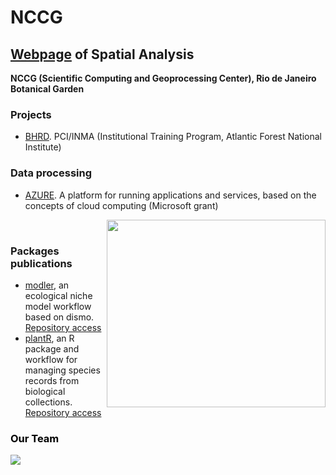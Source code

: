 # NCCG

## [Webpage](https://nccg.github.io/) of Spatial Analysis 

**NCCG (Scientific Computing and Geoprocessing Center), Rio de Janeiro Botanical Garden**

### Projects 

- [BHRD](https://github.com/Projeto-BHRD-INMA). PCI/INMA (Institutional Training Program, Atlantic Forest National Institute) 

### Data processing 

- [AZURE](https://portal.azure.com/#home). A platform for running applications and services, based on the concepts of cloud computing (Microsoft grant)&nbsp;&nbsp;&nbsp;&nbsp;&nbsp;&nbsp;&nbsp;&nbsp;&nbsp;&nbsp;&nbsp;

 <img align="right" width="350" height="300" src="https://i.imgur.com/ix25hQD.png">&nbsp;


### Packages publications 

- [modler](https://www.biorxiv.org/content/10.1101/2020.04.01.021105v1), an ecological niche model workflow based on dismo. [Repository access](https://github.com/Model-R/modleR)
- [plantR](https://www.biorxiv.org/content/10.1101/2021.04.06.437754v1), an R package and workflow for managing species records from biological collections.  [Repository access](https://github.com/LimaRAF/plantR)

###  <span style="color:black"> Our Team </span>

![](https://i.imgur.com/weXG4Am.png)





